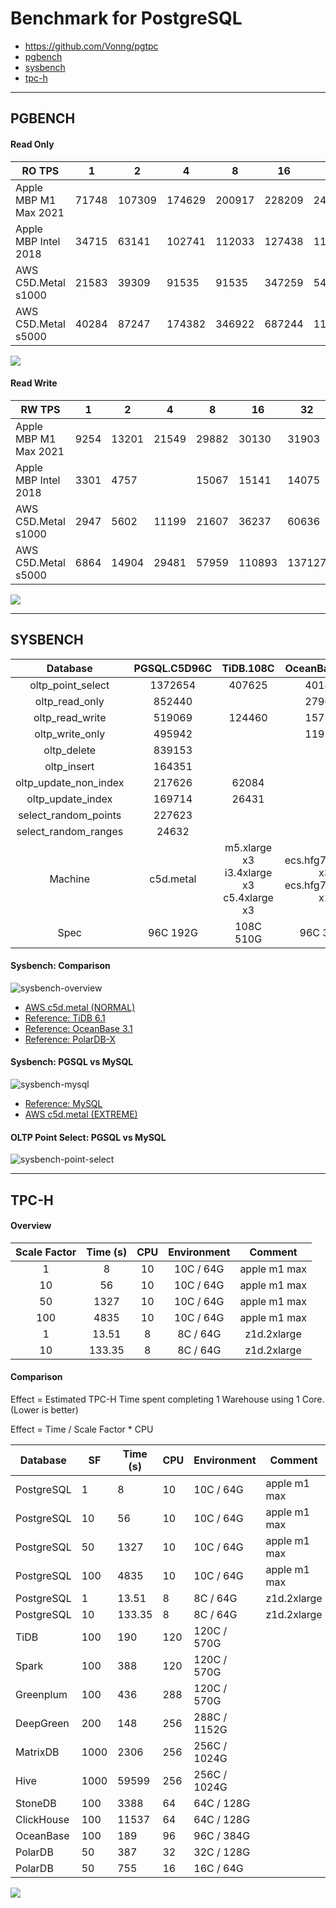 # Benchmark for PostgreSQL

* https://github.com/Vonng/pgtpc
* [pgbench](tpcb/)
* [sysbench](tpcc/)
* [tpc-h](tpch/)

----------------------

## PGBENCH

#### **Read Only**

| RO TPS                | 1     | 2      | 4      | 8      | 16     | 32      | 64      | 128     | 256     | 512     |
| --------------------- | ----- | ------ | ------ | ------ | ------ | ------- | ------- | ------- | ------- | ------- |
| Apple MBP M1 Max 2021 | 71748 | 107309 | 174629 | 200917 | 228209 | 240841  |         |         |         |         |
| Apple MBP Intel 2018  | 34715 | 63141  | 102741 | 112033 | 127438 | 113870  |         |         |         |         |
| AWS C5D.Metal s1000   | 21583 | 39309  | 91535  | 91535  | 347259 | 540355  | 689821  | 687448  | 662552  | 625849  |
| AWS C5D.Metal s5000   | 40284 | 87247  | 174382 | 346922 | 687244 | 1111431 | 1362714 | 1671769 | 1784125 | 1998580 |

![](pgbench/pgbench-ro.png)

#### Read Write

| RW TPS                | 1    | 2     | 4     | 8     | 16     | 32     | 64     | 128   |
| --------------------- | ---- | ----- | ----- | ----- | ------ | ------ | ------ | ----- |
| Apple MBP M1 Max 2021 | 9254 | 13201 | 21549 | 29882 | 30130  | 31903  |        |       |
| Apple MBP Intel 2018  | 3301 | 4757  |       | 15067 | 15141  | 14075  |        |       |
| AWS C5D.Metal s1000   | 2947 | 5602  | 11199 | 21607 | 36237  | 60636  | 71624  | 69629 |
| AWS C5D.Metal s5000   | 6864 | 14904 | 29481 | 57959 | 110893 | 137127 | 107960 | 93477 |

![](pgbench/pgbench-rw.png)



----------------------

## SYSBENCH


|       Database        | PGSQL.C5D96C |                    TiDB.108C                     |                OceanBase.96C                | PolarX.64C | Comment |
| :-------------------: | :----------: | :----------------------------------------------: | :-----------------------------------------: | :--------: | :-----: |
|   oltp_point_select   |   1372654    |                      407625                      |                   401404                    |            |         |
|    oltp_read_only     |    852440    |                                                  |                   279067                    |   366863   | 16x TPS |
|    oltp_read_write    |    519069    |                      124460                      |                   157859                    |   177506   | 20x TPS |
|    oltp_write_only    |    495942    |                                                  |                   119307                    |            | 6x TPS  |
|      oltp_delete      |    839153    |                                                  |                                             |            |         |
|      oltp_insert      |    164351    |                                                  |                                             |            |         |
| oltp_update_non_index |    217626    |                      62084                       |                                             |            |         |
|   oltp_update_index   |    169714    |                      26431                       |                                             |            |         |
| select_random_points  |    227623    |                                                  |                                             |            |         |
| select_random_ranges  |    24632     |                                                  |                                             |            |         |
|        Machine        |  c5d.metal   | m5.xlarge x3     i3.4xlarge x3     c5.4xlarge x3 | ecs.hfg7.8xlarge x3     ecs.hfg7.8xlarge x1 | Enterprise |         |
|         Spec          |   96C 192G   |                    108C 510G                     |                  96C 384G                   |  64C 256G  |         |


#### Sysbench: Comparison

![sysbench-overview](sysbench/sysbench-overview.png)

* [AWS c5d.metal (NORMAL)](sysbench/aws.c5d.metal.normal.md)
* [Reference: TiDB 6.1](sysbench/ref-tidb6.md)
* [Reference: OceanBase 3.1](sysbench/ref-oceanbase3.md)
* [Reference: PolarDB-X](sysbench/ref-polardbx.md)


#### Sysbench: PGSQL vs MySQL

![sysbench-mysql](sysbench/sysbench-mysql.png)

* [Reference: MySQL](sysbench/ref-mysql.md)
* [AWS c5d.metal (EXTREME)](sysbench/aws.c5d.metal.extreme.md)


#### OLTP Point Select: PGSQL vs MySQL

![sysbench-point-select](sysbench/sysbench-point-select.png)






-----------------------------

## TPC-H


#### Overview

| Scale Factor | Time (s) | CPU  | Environment |    Comment    |
| :----------: | :------: | :--: | :---------: | :-----------: |
|      1       |    8     |  10  | 10C  / 64G  | apple  m1 max |
|      10      |    56    |  10  | 10C  / 64G  | apple  m1 max |
|      50      |   1327   |  10  | 10C  / 64G  | apple  m1 max |
|     100      |   4835   |  10  | 10C  / 64G  | apple  m1 max |
|      1       |  13.51   |  8   |  8C  / 64G  |  z1d.2xlarge  |
|      10      |  133.35  |  8   |  8C  / 64G  |  z1d.2xlarge  |



#### Comparison

Effect = Estimated TPC-H Time spent completing 1 Warehouse using 1 Core.  (Lower is better)

Effect = Time / Scale Factor * CPU

| Database   | SF   | Time (s) | CPU  | Environment   | Comment       | Source                                                       | Effect |
| ---------- | ---- | -------- | ---- | ------------- | ------------- | ------------------------------------------------------------ | ------ |
| PostgreSQL | 1    | 8        | 10   | 10C  / 64G    | apple  m1 max | [Vonng](https://github.com/Vonng/pgtpc/tree/master/tpch)     | 80     |
| PostgreSQL | 10   | 56       | 10   | 10C  / 64G    | apple  m1 max | [Vonng](https://github.com/Vonng/pgtpc/tree/master/tpch)     | 56     |
| PostgreSQL | 50   | 1327     | 10   | 10C  / 64G    | apple  m1 max | [Vonng](https://github.com/Vonng/pgtpc/tree/master/tpch)     | 265    |
| PostgreSQL | 100  | 4835     | 10   | 10C  / 64G    | apple  m1 max | [Vonng](https://github.com/Vonng/pgtpc/tree/master/tpch)     | 484    |
| PostgreSQL | 1    | 13.51    | 8    | 8C  / 64G     | z1d.2xlarge   | [Vonng](https://github.com/Vonng/pgtpc/tree/master/tpch)     | 108    |
| PostgreSQL | 10   | 133.35   | 8    | 8C  / 64G     | z1d.2xlarge   | [Vonng](https://github.com/Vonng/pgtpc/tree/master/tpch)     | 107    |
| TiDB       | 100  | 190      | 120  | 120C  / 570G  |               | [TiDB](https://docs.pingcap.com/zh/tidb/v5.2/v5.2-performance-benchmarking-with-tpch) | 228    |
| Spark      | 100  | 388      | 120  | 120C  / 570G  |               | [TiDB](https://docs.pingcap.com/zh/tidb/v5.2/v5.2-performance-benchmarking-with-tpch) | 466    |
| Greenplum  | 100  | 436      | 288  | 120C  / 570G  |               | [TiDB](https://docs.pingcap.com/zh/tidb/v5.2/v5.2-performance-benchmarking-with-tpch) | 1256   |
| DeepGreen  | 200  | 148      | 256  | 288C  / 1152G |               | [Digoal](https://billtian.github.io/digoal.blog/2018/09/03/02.html) | 189    |
| MatrixDB   | 1000 | 2306     | 256  | 256C  / 1024G |               | [MXDB](https://cloud.tencent.com/developer/article/1997622)  | 590    |
| Hive       | 1000 | 59599    | 256  | 256C  / 1024G |               | [MXDB](https://cloud.tencent.com/developer/article/1997622)  | 15257  |
| StoneDB    | 100  | 3388     | 64   | 64C  / 128G   |               | [StoneDB](https://stonedb.io/docs/performance-tuning/performance-tests/OLAP/tcph-test-report) | 2168   |
| ClickHouse | 100  | 11537    | 64   | 64C  / 128G   |               | [StoneDB](https://stonedb.io/docs/performance-tuning/performance-tests/OLAP/tcph-test-report) | 7384   |
| OceanBase  | 100  | 189      | 96   | 96C  / 384G   |               | [OceanBase](https://open.oceanbase.com/docs/community/oceanbase-database/V3.1.0/wtu4kv) | 181    |
| PolarDB    | 50   | 387      | 32   | 32C  / 128G   |               | [Aliyun](https://static-aliyun-doc.oss-cn-hangzhou.aliyuncs.com/download%2Fpdf%2F59748%2F%E6%80%A7%E8%83%BD%E7%99%BD%E7%9A%AE%E4%B9%A6_cn_zh-CN.pdf) | 248    |
| PolarDB    | 50   | 755      | 16   | 16C  / 64G    |               | [Aliyun](https://static-aliyun-doc.oss-cn-hangzhou.aliyuncs.com/download%2Fpdf%2F59748%2F%E6%80%A7%E8%83%BD%E7%99%BD%E7%9A%AE%E4%B9%A6_cn_zh-CN.pdf) | 242    |

![](tpch/tpc-h.png)


